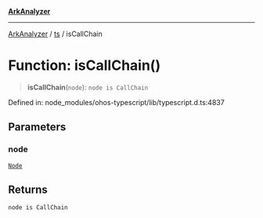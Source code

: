 [**ArkAnalyzer**](../../../../README.md)

***

[ArkAnalyzer](../../../../globals.md) / [ts](../README.md) / isCallChain

# Function: isCallChain()

> **isCallChain**(`node`): `node is CallChain`

Defined in: node\_modules/ohos-typescript/lib/typescript.d.ts:4837

## Parameters

### node

[`Node`](../interfaces/Node.md)

## Returns

`node is CallChain`
